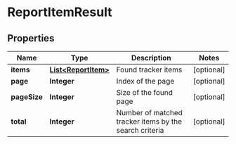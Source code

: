 

# ReportItemResult


## Properties

| Name | Type | Description | Notes |
|------------ | ------------- | ------------- | -------------|
|**items** | [**List&lt;ReportItem&gt;**](ReportItem.md) | Found tracker items |  [optional] |
|**page** | **Integer** | Index of the page |  [optional] |
|**pageSize** | **Integer** | Size of the found page |  [optional] |
|**total** | **Integer** | Number of matched tracker items by the search criteria |  [optional] |



